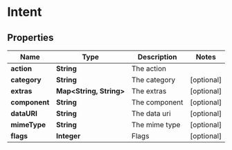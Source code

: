 # Intent

## Properties
Name | Type | Description | Notes
------------ | ------------- | ------------- | -------------
**action** | **String** | The action | 
**category** | **String** | The category |  [optional]
**extras** | **Map&lt;String, String&gt;** | The extras |  [optional]
**component** | **String** | The component |  [optional]
**dataURI** | **String** | The data uri |  [optional]
**mimeType** | **String** | The mime type |  [optional]
**flags** | **Integer** | Flags |  [optional]
